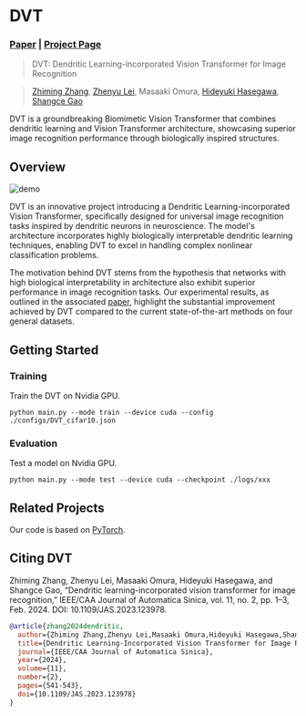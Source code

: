 # DVT 
### [Paper](https://www.ieee-jas.net/en/article/id/ec6a16fa-d348-417a-af0f-dd734c60439c) | [Project Page](https://github.com/zhangzm0128/DVT) 

> DVT: Dendritic Learning-incorporated Vision Transformer for Image Recognition

> [Zhiming Zhang](https://zhangzm0128.github.io/), [Zhenyu Lei](https://scholar.google.com/citations?user=7Ss6peAAAAAJ&hl=zh-CN&oi=sra), Masaaki Omura, [Hideyuki Hasegawa](https://scholar.google.com/citations?hl=zh-CN&user=Qb2bhzcAAAAJ&view_op=list_works&sortby=pubdate), [Shangce Gao](https://toyamaailab.github.io/)


DVT is a groundbreaking Biomimetic Vision Transformer that combines dendritic learning and Vision Transformer architecture, showcasing superior image recognition performance through biologically inspired structures.

## Overview
![demo](./framework.gif)

DVT is an innovative project introducing a Dendritic Learning-incorporated Vision Transformer, specifically designed for universal image recognition tasks inspired by dendritic neurons in neuroscience. The model's architecture incorporates highly biologically interpretable dendritic learning techniques, enabling DVT to excel in handling complex nonlinear classification problems.

The motivation behind DVT stems from the hypothesis that networks with high biological interpretability in architecture also exhibit superior performance in image recognition tasks. Our experimental results, as outlined in the associated [paper](https://www.ieee-jas.net/en/article/id/ec6a16fa-d348-417a-af0f-dd734c60439c), highlight the substantial improvement achieved by DVT compared to the current state-of-the-art methods on four general datasets.

## Getting Started

### Training
Train the DVT on Nvidia GPU.
```
python main.py --mode train --device cuda --config ./configs/DVT_cifar10.json
```
### Evaluation
Test a model on Nvidia GPU.
```
python main.py --mode test --device cuda --checkpoint ./logs/xxx
```

## Related Projects

Our code is based on [PyTorch](https://github.com/pytorch/pytorch).

## Citing DVT

Zhiming Zhang, Zhenyu Lei, Masaaki Omura, Hideyuki Hasegawa, and Shangce Gao,  “Dendritic learning-incorporated vision transformer for image recognition,” IEEE/CAA Journal of Automatica Sinica, vol. 11, no. 2, pp. 1–3, Feb. 2024. DOI: 10.1109/JAS.2023.123978. 


```bib
@article{zhang2024dendritic,
  author={Zhiming Zhang,Zhenyu Lei,Masaaki Omura,Hideyuki Hasegawa,Shangce Gao},
  title={Dendritic Learning-Incorporated Vision Transformer for Image Recognition},
  journal={IEEE/CAA Journal of Automatica Sinica},  
  year={2024},
  volume={11},
  number={2},
  pages={541-543},
  doi={10.1109/JAS.2023.123978}
}
